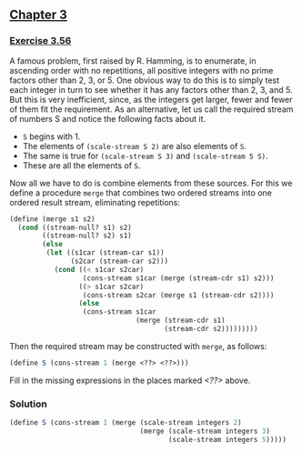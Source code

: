 ## [Chapter 3](../index.md#3-Modularity-Objects-and-State)

### [Exercise 3.56](https://mitpress.mit.edu/sites/default/files/sicp/full-text/book/book-Z-H-24.html#%_thm_3.56)

A famous problem, first raised by R. Hamming, is to enumerate, in ascending order with no repetitions, all positive integers with no prime factors other than 2, 3, or 5. One obvious way to do this is to simply test each integer in turn to see whether it has any factors other than 2, 3, and 5. But this is very inefficient, since, as the integers get larger, fewer and fewer of them fit the requirement. As an alternative, let us call the required stream of numbers S and notice the following facts about it.

*  `S` begins with 1.
*  The elements of `(scale-stream S 2)` are also elements of `S`.
*  The same is true for `(scale-stream S 3)` and `(scale-stream 5 S)`.
*  These are all the elements of `S`. 

Now all we have to do is combine elements from these sources. For this we define a procedure `merge` that combines two ordered streams into one ordered result stream, eliminating repetitions:

```scheme
(define (merge s1 s2)
  (cond ((stream-null? s1) s2)
        ((stream-null? s2) s1)
        (else
         (let ((s1car (stream-car s1))
               (s2car (stream-car s2)))
           (cond ((< s1car s2car)
                  (cons-stream s1car (merge (stream-cdr s1) s2)))
                 ((> s1car s2car)
                  (cons-stream s2car (merge s1 (stream-cdr s2))))
                 (else
                  (cons-stream s1car
                               (merge (stream-cdr s1)
                                      (stream-cdr s2)))))))))
```

Then the required stream may be constructed with `merge`, as follows:

```scheme
(define S (cons-stream 1 (merge <??> <??>)))
```

Fill in the missing expressions in the places marked _\<??>_ above. 

### Solution

```scheme
(define S (cons-stream 1 (merge (scale-stream integers 2)
                                (merge (scale-stream integers 3)
                                       (scale-stream integers 5)))))
```

